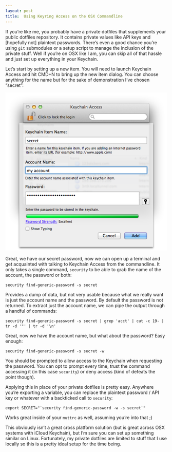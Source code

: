 ```yaml
---
layout: post
title:  Using Keyring Access on the OSX Commandline
---
```


If you’re like me, you probably have a private dotfiles that supplements your public dotfiles repository. It contains private values like API keys and [hopefully not] plaintext passwords. There’s even a good chance you’re using `git` submodules or a setup script to manage the inclusion of the private stuff. Well if you’re on OSX like I am, you can skip all of that hassle and just set up everything in your Keychain.

Let’s start by setting up a new item. You will need to launch Keychain Access and hit CMD+N to bring up the new item dialog. You can choose anything for the name but for the sake of demonstration I’ve chosen “secret”:

![New Keychain Item](/images/keychain-new.png "New Keychain Item")

Great, we have our secret password, now we can open up a terminal and get acquainted with talking to Keychain Access from the commandline. It only takes a single command, `security` to be able to grab the name of the account, the password or both:

	security find-generic-password -s secret

Provides a dump of data, but not very usable because what we really want is just the account name and the password. By default the password is not returned. To extract just the account name, we can pipe the output through a handful of commands:

	security find-generic-password -s secret | grep 'acct' | cut -c 19- | tr -d '"' | tr -d '\n'

Great, now we have the account name, but what about the password? Easy enough:

	security find-generic-password -s secret -w

You should be prompted to allow access to the Keychain when requesting the password. You can opt to prompt every time, trust the command accessing it (in this case `security`) or deny access (kind of defeats the point though).

Applying this in place of your private dotfiles is pretty easy. Anywhere you’re exporting a variable, you can replace the plaintext password / API key or whatever with a backticked call to `security`:

	export SECRET="`security find-generic-password -w -s secret`"

Works great inside of your `muttrc` as well, assuming you’re into that ;)

This obviously isn’t a great cross platform solution (but is great across OSX systems with iCloud Keychain), but I’m sure you can set up something similar on Linux. Fortunately, my private dotfiles are limited to stuff that I use locally so this is a pretty ideal setup for the time being.

